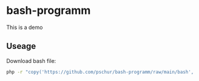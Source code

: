 # bash-programm
This is a demo

## Useage
Download bash file:
```bash
php -r "copy('https://github.com/pschur/bash-programm/raw/main/bash', 'bash');"
```
